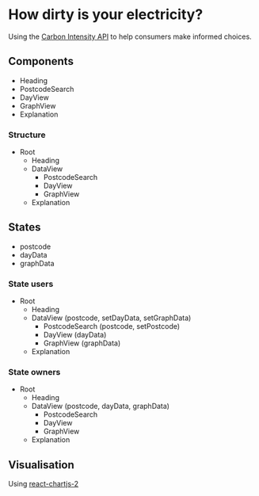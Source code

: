 # How dirty is your electricity?

Using the [Carbon Intensity API](https://api.carbonintensity.org.uk) to help consumers make informed choices.

## Components

- Heading
- PostcodeSearch
- DayView
- GraphView
- Explanation

### Structure

- Root
  - Heading
  - DataView
    - PostcodeSearch
    - DayView
    - GraphView
  - Explanation

## States

- postcode
- dayData
- graphData

### State users

- Root
  - Heading
  - DataView (postcode, setDayData, setGraphData)
    - PostcodeSearch (postcode, setPostcode)
    - DayView (dayData)
    - GraphView (graphData)
  - Explanation

### State owners

- Root
  - Heading
  - DataView (postcode, dayData, graphData)
    - PostcodeSearch
    - DayView
    - GraphView
  - Explanation

## Visualisation

Using [react-chartjs-2](https://react-chartjs-2-two.vercel.app)

